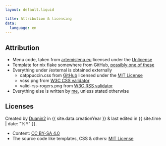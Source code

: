 ```yaml
---
layout: default.liquid

title: Attribution & licensing
data:
  language: en
---
```


## Attribution
- Menu code, taken from [artemislena.eu](https://codeberg.org/artemislena/artemislena.eu) licensed under the [Unlicense](https://opensource.org/license/unlicense/)
- Template for nix flake somewhere from GitHub, [possibly one of these](https://github.com/search?q=description+%3D+%22A+basic+flake+with+a+shell%22%3B+++inputs.nixpkgs.url+%3D+%22github%3ANixOS%2Fnixpkgs%2Fnixpkgs-unstable%22%3B+++inputs.flake-utils.url+%3D+%22github%3Anumtide%2Fflake-utils%22%3B&type=code)
- Everything under /external is obtained externally
  - catppuccin.css from [GitHub](https://github.com/catppuccin/palette) licensed under the [MIT License](https://github.com/catppuccin/palette/blob/main/LICENSE)
  - vcss.png from [W3C CSS validator](https://jigsaw.w3.org/css-validator/validator?lang=en&profile=css3svg&uri=https://duanin2.top&usermedium=all&vextwarning=&warning=1)
  - valid-rss-rogers.png from [W3C RSS validator](https://validator.w3.org/feed/check.cgi?url=https%3A%2F%2Fduanin2.top/feed.rss)
- Everything else is written by [me](https://duanin2.top), unless stated otherwise

## Licenses
Created by [Duanin2](https://duanin2.top) in {{ site.data.creationYear }} & last edited in {{ site.time | date: "%Y" }}.
- Content: [CC BY-SA 4.0](https://creativecommons.org/licenses/by-sa/4.0/?ref=chooser-v1)
- The source code like templates, CSS & others: [MIT License](https://choosealicense.com/licenses/mit/)